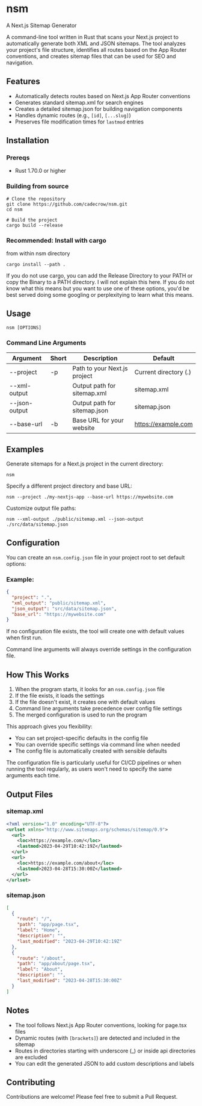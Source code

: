 # nsm

A Next.js Sitemap Generator

A command-line tool written in Rust that scans your Next.js project to automatically generate both XML and JSON sitemaps. The tool analyzes your project's file structure, identifies all routes based on the App Router conventions, and creates sitemap files that can be used for SEO and navigation.

## Features

- Automatically detects routes based on Next.js App Router conventions
- Generates standard sitemap.xml for search engines
- Creates a detailed sitemap.json for building navigation components
- Handles dynamic routes (e.g., `[id]`, `[...slug]`)
- Preserves file modification times for `lastmod` entries

## Installation

### Prereqs

- Rust 1.70.0 or higher

### Building from source

```
# Clone the repository
git clone https://github.com/cadecrow/nsm.git
cd nsm

# Build the project
cargo build --release
```

### Recommended: Install with cargo

from within nsm directory

```
cargo install --path .
```

If you do not use cargo, you can add the Release Directory to your PATH or copy the Binary to a PATH directory.
I will not explain this here. If you do not know what this means but you want to use one of these options, you'd be best served doing some googling or perplexitying to learn what this means.

## Usage

```
nsm [OPTIONS]
```

### Command Line Arguments

| Argument      | Short | Description                  | Default               |
| ------------- | ----- | ---------------------------- | --------------------- |
| --project     | -p    | Path to your Next.js project | Current directory (.) |
| --xml-output  |       | Output path for sitemap.xml  | sitemap.xml           |
| --json-output |       | Output path for sitemap.json | sitemap.json          |
| --base-url    | -b    | Base URL for your website    | https://example.com   |

## Examples

Generate sitemaps for a Next.js project in the current directory:

```
nsm
```

Specify a different project directory and base URL:

```
nsm --project ./my-nextjs-app --base-url https://mywebsite.com
```

Customize output file paths:

```
nsm --xml-output ./public/sitemap.xml --json-output ./src/data/sitemap.json
```

## Configuration

You can create an `nsm.config.json` file in your project root to set default options:
### Example:
```json
{
  "project": ".",
  "xml_output": "public/sitemap.xml",
  "json_output": "src/data/sitemap.json",
  "base_url": "https://mywebsite.com"
}
```
If no configuration file exists, the tool will create one with default values when first run.

Command line arguments will always override settings in the configuration file.


## How This Works

1. When the program starts, it looks for an `nsm.config.json` file
2. If the file exists, it loads the settings
3. If the file doesn't exist, it creates one with default values
4. Command line arguments take precedence over config file settings
5. The merged configuration is used to run the program

This approach gives you flexibility:
- You can set project-specific defaults in the config file
- You can override specific settings via command line when needed
- The config file is automatically created with sensible defaults

The configuration file is particularly useful for CI/CD pipelines or when running the tool regularly, as users won't need to specify the same arguments each time.




## Output Files

### sitemap.xml

```xml
<?xml version="1.0" encoding="UTF-8"?>
<urlset xmlns="http://www.sitemaps.org/schemas/sitemap/0.9">
  <url>
    <loc>https://example.com/</loc>
    <lastmod>2023-04-29T10:42:19Z</lastmod>
  </url>
  <url>
    <loc>https://example.com/about</loc>
    <lastmod>2023-04-28T15:30:00Z</lastmod>
  </url>
</urlset>
```

### sitemap.json

```json
[
  {
    "route": "/",
    "path": "app/page.tsx",
    "label": "Home",
    "description": "",
    "last_modified": "2023-04-29T10:42:19Z"
  },
  {
    "route": "/about",
    "path": "app/about/page.tsx",
    "label": "About",
    "description": "",
    "last_modified": "2023-04-28T15:30:00Z"
  }
]
```

## Notes

- The tool follows Next.js App Router conventions, looking for page.tsx files
- Dynamic routes (with `[brackets]`) are detected and included in the sitemap
- Routes in directories starting with underscore (\_) or inside api directories are excluded
- You can edit the generated JSON to add custom descriptions and labels

## Contributing

Contributions are welcome! Please feel free to submit a Pull Request.
